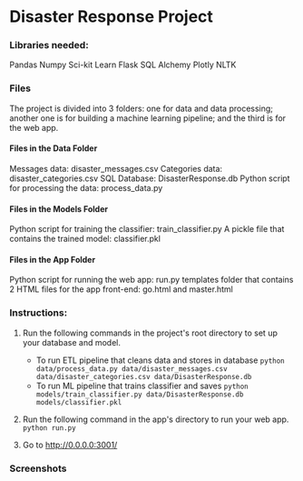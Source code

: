 # Disaster Response  Project

 ### Libraries needed:

Pandas
Numpy
Sci-kit Learn
Flask
SQL Alchemy
Plotly
NLTK


### Files
The project is divided into 3 folders: one for data and data processing; another one is for building a machine learning pipeline; and the third is for the web app.

#### Files in the Data Folder
Messages data: disaster_messages.csv
Categories data: disaster_categories.csv
SQL Database: DisasterResponse.db
Python script for processing the data: process_data.py
#### Files in the Models Folder

Python script for training the classifier: train_classifier.py
A pickle file that contains the trained model: classifier.pkl
#### Files in the App Folder
Python script for running the web app: run.py
templates folder that contains 2 HTML files for the app front-end: go.html and master.html

### Instructions:
1. Run the following commands in the project's root directory to set up your database and model.

    - To run ETL pipeline that cleans data and stores in database
        `python data/process_data.py data/disaster_messages.csv data/disaster_categories.csv data/DisasterResponse.db`
    - To run ML pipeline that trains classifier and saves
        `python models/train_classifier.py data/DisasterResponse.db models/classifier.pkl`

2. Run the following command in the app's directory to run your web app.
    `python run.py`

3. Go to http://0.0.0.0:3001/
### Screenshots


